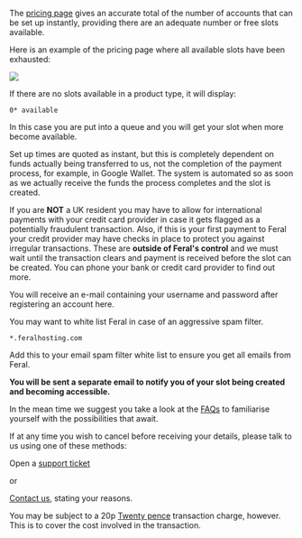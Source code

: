 
The [pricing page](https://www.feralhosting.com/pricing) gives an accurate total of the number of accounts that can be set up instantly, providing there are an adequate number or free slots available.

Here is an example of the pricing page where all available slots have been exhausted:

![](https://raw.github.com/feralhosting/feralfilehosting/master/Feral%20Wiki/General/How%20long%20until%20my%20slot%20is%20activated/1.png)

If there are no slots available in a product type, it will display: 

~~~
0* available
~~~

In this case you are put into a queue and you will get your slot when more become available.

Set up times are quoted as instant, but this is completely dependent on funds actually being transferred to us, not the completion of the payment process, for example, in Google Wallet. The system is automated so as soon as we actually receive the funds the process completes and the slot is created. 

If you are **NOT** a UK resident you may have to allow for international payments with your credit card provider in case it gets flagged as a potentially fraudulent transaction. Also, if this is your first payment to Feral your credit provider may have checks in place to protect you against irregular transactions. These are **outside of Feral's control** and we must wait until the transaction clears and payment is received before the slot can be created. You can phone your bank or credit card provider to find out more.

You will receive an e-mail containing your username and password after registering an account here.

You may want to white list Feral in case of an aggressive spam filter.

~~~
*.feralhosting.com
~~~

Add this to your email spam filter white list to ensure you get all emails from Feral.

**You will be sent a separate email to notify you of your slot being created and becoming accessible.**

In the mean time we suggest you take a look at the [FAQs](https://www.feralhosting.com/faq/) to familiarise yourself with the possibilities that await.

If at any time you wish to cancel before receiving your details, please talk to us using one of these methods:

Open a [support ticket](https://www.feralhosting.com/manager/tickets/new) 

or

[Contact us](https://www.feralhosting.com/about/), stating your reasons. 

You may be subject to a 20p [Twenty pence](http://en.wikipedia.org/wiki/Twenty_pence_%28British_coin%29) transaction charge, however.  This is to cover the cost involved in the transaction.



